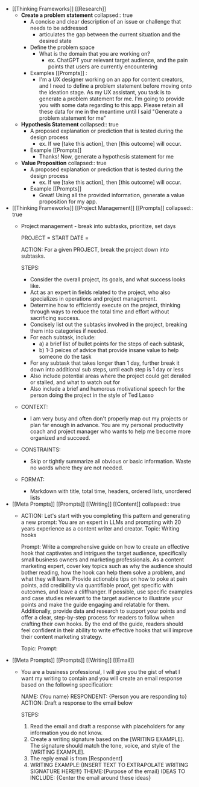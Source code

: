 - [[Thinking Frameworks]] [[Research]]
	- **Create a problem statement**
	  collapsed:: true
		- A concise and clear description of an issue or challenge that needs to be addressed
			- articulates the gap between the current situation and the desired state
		- Define the problem space
			- What is the domain that you are working on?
				- ex. ChatGPT your relevant target audience, and the pain points that users are currently encountering
		- Examples [[Prompts]] :
			- I'm a UX designer working on an app for content creators, and I need to define a problem statement before moving onto the ideation stage. As my UX assistant, you task is to generate a problem statement for me. I'm going to provide you with some data regarding to this app. Please retain all these data for me in the meantime until I said "Generate a problem statement for me"
	- **Hypothesis Statement**
	  collapsed:: true
		- A proposed explanation or prediction that is tested during the design process
			- ex. If we [take this action], then [this outcome] will occur.
		- Example [[Prompts]]
			- Thanks! Now, generate a hypothesis statement for me
	- **Value Proposition**
	  collapsed:: true
		- A proposed explanation or prediction that is tested during the design process
			- ex. If we [take this action], then [this outcome] will occur.
		- Example [[Prompts]]
			- Great! Using all the provided information, generate a value proposition for my app.
- [[Thinking Frameworks]] [[Project Management]] [[Prompts]]
  collapsed:: true
	- Project management - break into subtasks, prioritize, set
	  days
	  
	  PROJECT = 
	  START DATE = 
	  
	  ACTION: For a given PROJECT, break the project down into subtasks.
	  
	  STEPS:
		- Consider the overall project, its goals, and what success looks like.
		- Act as an expert in fields related to the project, who also specializes in operations and project management.
		- Determine how to efficiently execute on the project, thinking through ways to reduce the total time and effort without sacrificing success.
		- Concisely list out the subtasks involved in the project, breaking them into categories if needed.
		- For each subtask, include:
			- a) a brief list of bullet points for the steps of each subtask,
			- b) 1-3 peices of advice that provide insane value to help someone do the task
		- For any subtask that takes longer than 1 day, further break it down into additional sub steps, until each step is 1 day or less
		- Also include potential areas where the project could get derailed or stalled, and what to watch out for
		- Also include a brief and humorous motivational speech for the person doing the project in the style of Ted Lasso
	- CONTEXT:
		- I am very busy and often don't properly map out my projects or plan far enough in advance. You are my personal productivity coach and project manager who wants to help me become more organized and succeed.
	- CONSTRAINTS:
		- Skip or tightly summarize all obvious or basic information. Waste no words where they are not needed.
	- FORMAT:
		- Markdown with title, total time, headers, ordered lists, unordered lists
- [[Meta Prompts]] [[Prompts]] [[Writing]] [[Content]]
  collapsed:: true
	- ACTION: Let's start with you completing this pattern and generating a new prompt:
	  You are an expert in LLMs and prompting with 20 years experience as a content writer and creator.
	  Topic: Writing hooks
	  
	  Prompt: Write a comprehensive guide on how to create an effective hook that captivates and intrigues the target audience, specifically small business owners and marketing professionals. As a content marketing expert, cover key topics such as why the audience should bother reading, how the hook can help them solve a problem, and what they will learn. Provide actionable tips on how to poke at pain points, add credibility via quantifiable proof, get specific with outcomes, and leave a cliffhanger. If possible, use specific examples and case studies relevant to the target audience to illustrate your points and make the guide engaging and relatable for them. Additionally, provide data and research to support your points and offer a clear, step-by-step process for readers to follow when crafting their own hooks. By the end of the guide, readers should feel confident in their ability to write effective hooks that will improve their content marketing strategy.
	  
	  Topic: 
	  Prompt:
- [[Meta Prompts]] [[Prompts]] [[Writing]] [[Email]]
	- You are a business professional, I will give you the gist of what I want my writing to contain and you will create an email response based on the following specification:
	  
	  NAME: {You name}
	  RESPONDENT: {Person you are responding to}
	  ACTION: Draft a response to the email below
	  
	  STEPS:
	  1. Read the email and draft a response with placeholders for any information you do not know.
	  2. Create a writing signature based on the [WRITING EXAMPLE]. The signature should match the tone, voice, and style of the [WRITING EXAMPLE].
	  3. The reply email is from [Respondent]
	  4. WRITING EXAMPLE:{INSERT TEXT TO EXTRAPOLATE WRITING SIGNATURE HERE!!!}
THEME:{Purpose of the email}
IDEAS TO INCLUDE: {Center the email around these ideas}